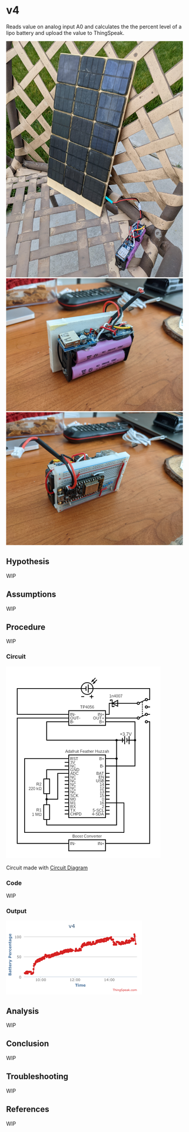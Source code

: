 # v4

Reads value on analog input A0 and calculates
the the percent level of a lipo battery and
upload the value to ThingSpeak.

<img src="../../images/charger.jpg" width="480">

<img src="./images/front.jpg" width="480">

<img src="./images/back.jpg" width="480">

## Hypothesis

WIP

## Assumptions

WIP

## Procedure

WIP

### Circuit

![](./images/circuit.png)

Circuit made with [Circuit Diagram](https://www.circuit-diagram.org/)

### Code

WIP

### Output

![](./images/thingspeak.png)

## Analysis

WIP

## Conclusion

WIP

## Troubleshooting

WIP

## References

WIP
